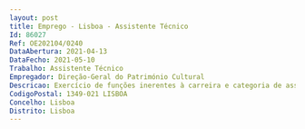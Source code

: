```yaml
--- 
layout: post
title: Emprego - Lisboa - Assistente Técnico
Id: 86027
Ref: OE202104/0240
DataAbertura: 2021-04-13
DataFecho: 2021-05-10
Trabalho: Assistente Técnico
Empregador: Direção-Geral do Património Cultural
Descricao: Exercício de funções inerentes à carreira e categoria de assistente técnico, com grau de complexidade 2, de acordo com o constante no anexo à Lei n.º 35 2014, de 20 de junho, nomeadamente, funções de apoio administrativo no âmbito das competências da Divisão de Recursos Humanos, Expediente e Arquivo, definidas no ponto 4.2. do Despacho n.º 414 2020, de 13 de janeiro.
CodigoPostal: 1349-021 LISBOA
Concelho: Lisboa
Distrito: Lisboa
--- 
```

